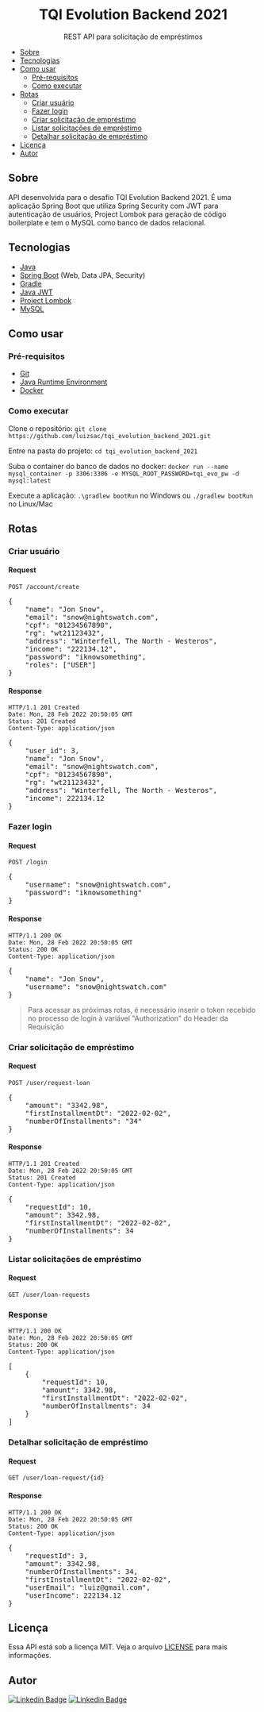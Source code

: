 <h1 align="center">TQI Evolution Backend 2021</h1>

<p align="center">REST API para solicitação de empréstimos</p>

- [Sobre](#sobre)
- [Tecnologias](#tecnologias)
- [Como usar](#como-usar)
    - [Pré-requisitos](#pré-requisitos)  <!-- confia! -->
    - [Como executar](#como-executar)
- [Rotas](#rotas)
  - [Criar usuário](#criar-usuário)
  - [Fazer login](#fazer-login)
  - [Criar solicitação de empréstimo](#criar-solicitação-de-empréstimo)
  - [Listar solicitações de empréstimo](#listar-solicitações-de-empréstimo)
  - [Detalhar solicitação de empréstimo](#detalhar-solicitação-de-empréstimo)
- [Licença](#licença)
- [Autor](#autor)

## Sobre
API desenvolvida para o desafio TQI Evolution Backend 2021. É uma aplicação Spring Boot que utiliza Spring Security
com JWT para autenticação de usuários, Project Lombok para geração de código boilerplate e tem o MySQL como banco de
dados relacional. 

## Tecnologias
- [Java](https://openjdk.java.net/)
- [Spring Boot](https://spring.io/) (Web, Data JPA, Security)
- [Gradle](https://gradle.org/)
- [Java JWT](https://github.com/jwtk/jjwt)
- [Project Lombok](https://projectlombok.org/)
- [MySQL](https://dev.mysql.com/downloads/)

## Como usar
### Pré-requisitos
- [Git](https://git-scm.com/downloads)
- [Java Runtime Environment](https://www.java.com/pt-BR/download/)
- [Docker](https://www.docker.com/)

### Como executar
Clone o repositório: `git clone https://github.com/luizsac/tqi_evolution_backend_2021.git`

Entre na pasta do projeto: `cd tqi_evolution_backend_2021`

Suba o container do banco de dados no docker: `docker run --name mysql_container -p 3306:3306 -e MYSQL_ROOT_PASSWORD=tqi_evo_pw -d mysql:latest`

Execute a aplicação: `.\gradlew bootRun` no Windows ou `./gradlew bootRun` no Linux/Mac

## Rotas

### Criar usuário
#### Request
`POST /account/create`

<pre>
{
    "name": "Jon Snow",
    "email": "snow@nightswatch.com",
    "cpf": "01234567890",
    "rg": "wt21123432",
    "address": "Winterfell, The North - Westeros",
    "income": "222134.12",
    "password": "iknowsomething",
    "roles": ["USER"]
}
</pre>

#### Response
    HTTP/1.1 201 Created
    Date: Mon, 28 Feb 2022 20:50:05 GMT
    Status: 201 Created
    Content-Type: application/json

<pre>
{
    "user_id": 3,
    "name": "Jon Snow",
    "email": "snow@nightswatch.com",
    "cpf": "01234567890",
    "rg": "wt21123432",
    "address": "Winterfell, The North - Westeros",
    "income": 222134.12
}
</pre>
  
### Fazer login
#### Request
`POST /login`

<pre>
{
    "username": "snow@nightswatch.com",
    "password": "iknowsomething"
}
</pre>

#### Response
    HTTP/1.1 200 OK
    Date: Mon, 28 Feb 2022 20:50:05 GMT
    Status: 200 OK
    Content-Type: application/json

<pre>
{
    "name": "Jon Snow",
    "username": "snow@nightswatch.com"
}
</pre>

> Para acessar as próximas rotas, é necessário inserir o token recebido no processo de login à variável "Authorization" do Header da Requisição
  
### Criar solicitação de empréstimo
#### Request
`POST /user/request-loan`

<pre>
{
    "amount": "3342.98",
    "firstInstallmentDt": "2022-02-02",
    "numberOfInstallments": "34"
}
</pre>

#### Response
    HTTP/1.1 201 Created
    Date: Mon, 28 Feb 2022 20:50:05 GMT
    Status: 201 Created
    Content-Type: application/json

<pre>
{
    "requestId": 10,
    "amount": 3342.98,
    "firstInstallmentDt": "2022-02-02",
    "numberOfInstallments": 34
}
</pre>
  
### Listar solicitações de empréstimo
#### Request
`GET /user/loan-requests`

### Response
    HTTP/1.1 200 OK
    Date: Mon, 28 Feb 2022 20:50:05 GMT
    Status: 200 OK
    Content-Type: application/json

<pre>
[
    {
        "requestId": 10,
        "amount": 3342.98,
        "firstInstallmentDt": "2022-02-02",
        "numberOfInstallments": 34
    }
]
</pre>
  
### Detalhar solicitação de empréstimo
#### Request
`GET /user/loan-request/{id}`

#### Response
    HTTP/1.1 200 OK
    Date: Mon, 28 Feb 2022 20:50:05 GMT
    Status: 200 OK
    Content-Type: application/json

<pre>
{
    "requestId": 3,
    "amount": 3342.98,
    "numberOfInstallments": 34,
    "firstInstallmentDt": "2022-02-02",
    "userEmail": "luiz@gmail.com",
    "userIncome": 222134.12
}
</pre>

## Licença
Essa API está sob a licença MIT. Veja o arquivo [LICENSE](https://github.com/luizsac/people-rest-api/blob/main/LICENSE) para mais informações.

## Autor
[![Linkedin Badge](https://img.shields.io/badge/Luiz_Henrique_Salgado_Andrade_Cardoso-0a66c2?style=flat-square&logo=Linkedin&logoColor=white&link=https://www.linkedin.com/in/luizsac/)](https://www.linkedin.com/in/luizsac/)
[![Linkedin Badge](https://img.shields.io/badge/luizhenriquesalgado@outlook.com.br-0073c6?style=flat-square&logo=Microsoft-Outlook&logoColor=white&link=mailto:luizhenriquesalgado@outlook.com.br)](mailto:luizhenriquesalgado@outlook.com.br)
